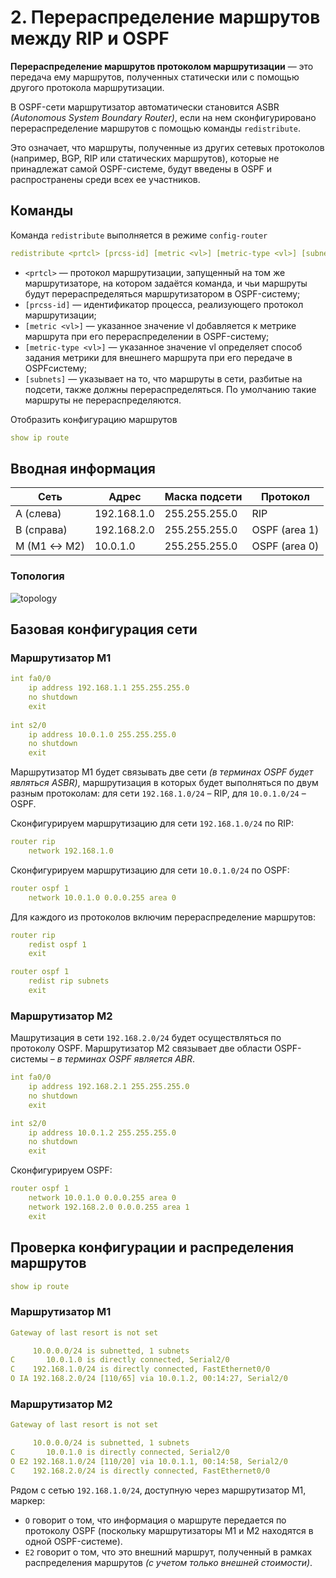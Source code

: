 # 2. Перераспределение маршрутов между RIP и OSPF
**Перераспределение маршрутов протоколом маршрутизации** — это передача ему маршрутов, полученных статически или с помощью другого протокола маршрутизации. 

В OSPF-сети маршрутизатор автоматически становится ASBR *(Autonomous System Boundary Router)*, если на нем сконфигурировано перераспределение маршрутов с помощью команды `redistribute`.

Это означает, что маршруты, полученные из других сетевых протоколов (например, BGP, RIP или статических маршрутов), которые не принадлежат самой OSPF-системе, будут введены в OSPF и распространены среди всех ее участников.

## Команды
Команда `redistribute` выполняется в режиме `config-router`
```yaml
redistribute <prtcl> [prcss-id] [metric <vl>] [metric-type <vl>] [subnets]
```
- `<prtcl>` — протокол маршрутизации, запущенный на том же маршрутизаторе, на котором задаётся команда, и чьи маршруты будут
перераспределяться маршрутизатором в OSPF-систему;
- `[prcss-id]` — идентификатор процесса, реализующего протокол маршрутизации;
- `[metric <vl>]` — указанное значение vl добавляется к метрике маршрута при его перераспределении в OSPF-систему;
- `[metric-type <vl>]` — указанное значение vl определяет способ задания метрики для внешнего маршрута при его передаче в OSPFсистему;
- `[subnets]` — указывает на то, что маршруты в сети, разбитые на подсети, также должны перераспределяться. По умолчанию такие маршруты не перераспределяются.

Отобразить конфигурацию маршрутов
```yaml
show ip route
```

## Вводная информация
| Сеть        | Адрес       | Маска подсети   | Протокол      |
|------------ |-------------|-----------------| ------------- |
| A (слева)   | 192.168.1.0 | 255.255.255.0   | RIP           |
| B (справа)  | 192.168.2.0 | 255.255.255.0   | OSPF (area 1) |
| M (M1 ↔ M2) | 10.0.1.0    | 255.255.255.0   | OSPF (area 0) |

### Топология
![topology](https://i.imgur.com/ZpPc7yI.png)

## Базовая конфигурация сети
### Маршрутизатор M1
```yaml
int fa0/0
    ip address 192.168.1.1 255.255.255.0
    no shutdown
    exit
    
int s2/0
    ip address 10.0.1.0 255.255.255.0
    no shutdown
    exit
```
Маршрутизатор M1 будет связывать две сети *(в терминах OSPF будет являться ASBR)*, маршрутизация в которых будет выполняться по двум разным протоколам: для сети `192.168.1.0/24` – RIP, для `10.0.1.0/24` – OSPF.

Сконфигурируем маршрутизацию для сети `192.168.1.0/24` по RIP:
```yaml
router rip
    network 192.168.1.0
```

Сконфигурируем маршрутизацию для сети `10.0.1.0/24` по OSPF:
```yaml
router ospf 1
    network 10.0.1.0 0.0.0.255 area 0
```

Для каждого из протоколов включим перераспределение маршрутов:
```yaml
router rip
    redist ospf 1
    exit

router ospf 1
    redist rip subnets
    exit
```

### Маршрутизатор M2
Машрутизация в сети `192.168.2.0/24` будет осуществляться по протоколу OSPF. Маршрутизатор M2 связывает две области OSPF-системы – *в терминах OSPF является ABR*.
```yaml
int fa0/0
    ip address 192.168.2.1 255.255.255.0
    no shutdown
    exit

int s2/0
    ip address 10.0.1.2 255.255.255.0
    no shutdown
    exit
```
Сконфигурируем OSPF:
```yaml
router ospf 1
    network 10.0.1.0 0.0.0.255 area 0
    network 192.168.2.0 0.0.0.255 area 1
    exit
```

## Проверка конфигурации и распределения маршрутов
```yaml
show ip route
```

### Маршрутизатор M1
```yaml
Gateway of last resort is not set

     10.0.0.0/24 is subnetted, 1 subnets
C       10.0.1.0 is directly connected, Serial2/0
C    192.168.1.0/24 is directly connected, FastEthernet0/0
O IA 192.168.2.0/24 [110/65] via 10.0.1.2, 00:14:27, Serial2/0
```

### Маршрутизатор M2
```yaml
Gateway of last resort is not set

     10.0.0.0/24 is subnetted, 1 subnets
C       10.0.1.0 is directly connected, Serial2/0
O E2 192.168.1.0/24 [110/20] via 10.0.1.1, 00:14:58, Serial2/0
C    192.168.2.0/24 is directly connected, FastEthernet0/0
```
Рядом с сетью `192.168.1.0/24`, доступную через маршрутизатор M1, маркер:
- `O` говорит о том, что информация о маршруте передается по протоколу OSPF (поскольку маршрутизаторы M1 и M2 находятся в одной OSPF-системе).
- `E2` говорит о том, что это внешний маршрут, полученный в рамках распределения маршрутов *(с учетом только внешней стоимости)*.